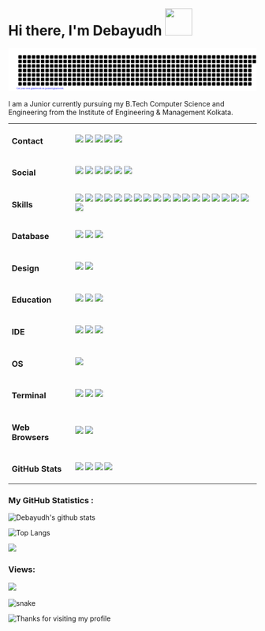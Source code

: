 <h1 align="left">Hi there, I'm Debayudh <img src="https://github.com/mitul3737/mitul3737/blob/main/Wave.gif" height="55px" width="55px"> </h1>

<p align="left">
    <img src="https://github.com/debamitr1012/debamitr1012/blob/main/gitartwork.svg" />
</p>  

I am a Junior currently pursuing my B.Tech Computer Science and Engineering from the Institute of Engineering & Management Kolkata.

<table>
    <tr>
    <td><h3>Contact</h3></td>
    <td>
        <img src="https://img.shields.io/badge/Gmail-D14836?style=for-the-badge&logo=gmail&logoColor=white" />
        <img src="https://img.shields.io/badge/Microsoft_Outlook-0078D4?style=for-the-badge&logo=microsoft-outlook&logoColor=white" />
        <img src="https://img.shields.io/badge/WhatsApp-25D366?style=for-the-badge&logo=whatsapp&logoColor=white" />
        <img src="https://img.shields.io/badge/Telegram-2CA5E0?style=for-the-badge&logo=telegram&logoColor=white" />
        <img src="https://img.shields.io/badge/Messenger-00B2FF?style=for-the-badge&logo=messenger&logoColor=white" />
    </td></tr>
    <tr>
    <td><h3>Social</h3></td>
    <td>
        <a href="https://www.linkedin.com/in/debayudh-mitra/"><img src="https://img.shields.io/badge/LinkedIn-0077B5?style=for-the-badge&logo=linkedin&logoColor=white" /></a>
        <a href="https://github.com/debamitr1012"><img src="https://img.shields.io/badge/GitHub-100000?style=for-the-badge&logo=github&logoColor=white" /></a>
        <a href="https://www.facebook.com/deba.mitr/"><img src="https://img.shields.io/badge/Facebook-1877F2?style=for-the-badge&logo=facebook&logoColor=white" /></a>
        <a href="https://www.instagram.com/deba_mitr/"><img src="https://img.shields.io/badge/Instagram-E4405F?style=for-the-badge&logo=instagram&logoColor=white" /></a>
        <a href="https://twitter.com/10debamitr"><img src="https://img.shields.io/badge/Twitter-1DA1F2?style=for-the-badge&logo=twitter&logoColor=white" /></a>
        <a href="https://linktr.ee/deba10"><img src="https://img.shields.io/badge/linktree-39E09B?style=for-the-badge&logo=linktree&logoColor=white" /></a>
    </td></tr>
<tr>
<td><h3>Skills</h3></td>
<td>
<img src="https://img.shields.io/badge/Java-ED8B00?style=for-the-badge&logo=openjdk&logoColor=white" />
<img src="https://img.shields.io/badge/Python-3776AB?style=for-the-badge&logo=python&logoColor=white" />
<img src="https://img.shields.io/badge/C%2B%2B-00599C?style=for-the-badge&logo=c%2B%2B&logoColor=white" />
<img src="https://img.shields.io/badge/NumPy-000000?style=for-the-badge&logo=numpy&logoColor=white" />
<img src="https://img.shields.io/badge/pandas-000000?style=for-the-badge&logo=pandas&logoColor=white" />
<img src="https://img.shields.io/badge/Matplotlib-000000?style=for-the-badge&logo=matplotlib&logoColor=white" />
<img src="https://img.shields.io/badge/Seaborn-000000?style=for-the-badge&logo=seaborn&logoColor=white" />
<img src="https://img.shields.io/badge/Plotly-000000?style=for-the-badge&logo=plotly&logoColor=white" />
<img src="https://img.shields.io/badge/PyTorch-FF2D00?style=for-the-badge&logo=pytorch&logoColor=white" />
<img src="https://img.shields.io/badge/TensorFlow-FF6F00?style=for-the-badge&logo=tensorflow&logoColor=white" />
<img src="https://img.shields.io/badge/Keras-F80000?style=for-the-badge&logo=keras&logoColor=white" />
<img src="https://img.shields.io/badge/Flask-000000?style=for-the-badge&logo=flask&logoColor=white" />
<img src="https://img.shields.io/badge/Django-092E20?style=for-the-badge&logo=django&logoColor=white" />
<img src="https://img.shields.io/badge/scikitlearn-000000?style=for-the-badge&logo=scikit-learn&logoColor=white" />
<img src="https://img.shields.io/badge/OpenCV-000000?style=for-the-badge&logo=opencv&logoColor=white" />
<img src="https://img.shields.io/badge/HTML5-E34F26?style=for-the-badge&logo=html5&logoColor=white" />
<img src="https://img.shields.io/badge/CSS3-1572B6?style=for-the-badge&logo=css3&logoColor=white" />
<img src="https://img.shields.io/badge/JavaScript-F7DF1E?style=for-the-badge&logo=javascript&logoColor=black" />
<img src="https://img.shields.io/badge/C-00599C?style=for-the-badge&logo=c&logoColor=whitee" />
</td></tr>
    <tr>
    <td><h3>Database</h3></td>
    <td>
        <img src="https://img.shields.io/badge/MySQL-005C84?style=for-the-badge&logo=mysql&logoColor=white" />
        <img src="https://img.shields.io/badge/Oracle-F80000?style=for-the-badge&logo=Oracle&logoColor=white" />
        <img src="https://img.shields.io/badge/MongoDB-4EA94B?style=for-the-badge&logo=mongodb&logoColor=white" />
    </td></tr>
<tr>
    <td><h3>Design</h3></td>
    <td>
        <img src="https://img.shields.io/badge/Canva-%2300C4CC.svg?&style=for-the-badge&logo=Canva&logoColor=white" />
        <img src="https://img.shields.io/badge/Figma-F24E1E?style=for-the-badge&logo=figma&logoColor=white" />
    </td></tr>
<tr>
    <td><h3>Education</h3></td>
    <td>
        <img src="https://img.shields.io/badge/Coursera-0056D2?style=for-the-badge&logo=Coursera&logoColor=white" />
        <img src="https://img.shields.io/badge/Edx-193A3E?style=for-the-badge&logo=edx&logoColor=white" />
        <img src="https://img.shields.io/badge/Udemy-EC5252?style=for-the-badge&logo=Udemy&logoColor=white" />
    </td></tr>
<tr>
    <td><h3>IDE</h3></td>
    <td>
        <img src="https://img.shields.io/badge/Visual_Studio_Code-0078D4?style=for-the-badge&logo=visual%20studio%20code&logoColor=white" />
        <img src="https://img.shields.io/badge/Anaconda-4EA94B?style=for-the-badge&logo=anaconda&color=white" />
        <img src="https://img.shields.io/badge/Colab-F9AB00?style=for-the-badge&logo=googlecolab&color=525252" />
    </td></tr>
<tr>
    <td><h3>OS</h3></td>
    <td>
        <img src="https://img.shields.io/badge/Windows-0078D6?style=for-the-badge&logo=windows&logoColor=white" />
    </td></tr>
<tr>
    <td><h3>Terminal</h3></td>
    <td>
        <img src="https://img.shields.io/badge/GIT-E44C30?style=for-the-badge&logo=git&logoColor=white" />
        <img src="https://img.shields.io/badge/windows%20terminal-4D4D4D?style=for-the-badge&logo=windows%20terminal&logoColor=white" />
        <img src="https://img.shields.io/badge/powershell-5391FE?style=for-the-badge&logo=powershell&logoColor=white" />
    </td></tr>
<tr>
    <td><h3>Web Browsers</h3></td>
    <td>
        <img src="https://img.shields.io/badge/Brave-FF1B2D?style=for-the-badge&logo=Brave&logoColor=white" />
        <img src="https://img.shields.io/badge/Google_chrome-4285F4?style=for-the-badge&logo=Google-chrome&logoColor=white" />
    </td></tr>
<tr>
    <td><h3>GitHub Stats</h3></td>
    <td>
        <img src="https://img.shields.io/github/followers/{debamitr1012}.svg?style=social&label=Follow&maxAge=2592000" />
        <img src="https://github-readme-stats.vercel.app/api?username={debamitr1012}&theme=blue-green" />
        <img src="https://github-readme-stats.vercel.app/api/top-langs/?username={debamitr1012}&theme=blue-green" />
        <img src="https://starchart.cc/{debamitr1012}/{repo}.svg" />
    </td></tr>

</table>

<h3 align="left">My GitHub Statistics :</h3>
<p align="left">

![Debayudh's github stats](https://github-readme-stats.vercel.app/api?username=debamitr1012&count_private=true&show_icons=True)

![Top Langs](https://github-readme-stats.vercel.app/api/top-langs/?username=debamitr1012&exclude_repo=dotfiles)
</p>

![](https://github-readme-streak-stats.herokuapp.com/?user=debamitr1012&theme=light)

<h3 align="left">Views:</h3>
<a href="https://github.com/debamitr1012/github-profile-views-counter">
    <img src="https://komarev.com/ghpvc/?username=debamitr1012">
</a>

<p align="left">
  <img src="https://github.com/debamitr1012/debamitr1012/raw/output/github-contribution-grid-snake.svg" alt="snake"></left>
</p>

<img height="120" alt="Thanks for visiting my profile" width="100%" src="https://github.com/dibyendu415/dibyendu415/blob/master/marquee.svg" />
